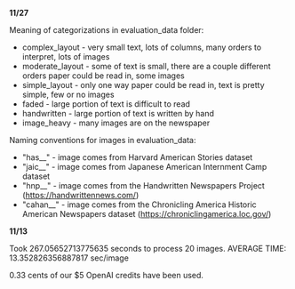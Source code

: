 **11/27**

Meaning of categorizations in evaluation_data folder:
* complex_layout - very small text, lots of columns, many orders to interpret, lots of images
* moderate_layout - some of text is small, there are a couple different orders paper could be read in, some images
* simple_layout - only one way paper could be read in, text is pretty simple, few or no images
* faded - large portion of text is difficult to read
* handwritten - large portion of text is written by hand
* image_heavy - many images are on the newspaper 

Naming conventions for images in evaluation_data:
* "has__" - image comes from Harvard American Stories dataset
* "jaic__" - image comes from Japanese American Internment Camp dataset
* "hnp__" - image comes from the Handwritten Newspapers Project (https://handwrittennews.com/)
* "cahan__" - image comes from the Chronicling America Historic American Newspapers dataset (https://chroniclingamerica.loc.gov/)

**11/13**

Took 267.05652713775635 seconds to process 20 images.
AVERAGE TIME: 13.352826356887817 sec/image

0.33 cents of our $5 OpenAI credits have been used.
